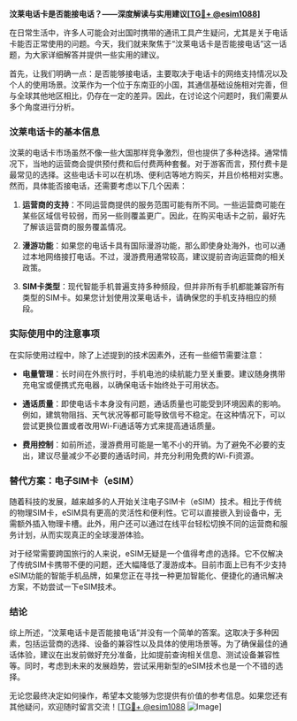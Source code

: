 **汶莱电话卡是否能接电话？——深度解读与实用建议[[TG💪+ @esim1088](https://t.me/s/esim1088)]**

在日常生活中，许多人可能会对出国时携带的通讯工具产生疑问，尤其是关于电话卡能否正常使用的问题。今天，我们就来聚焦于“汶莱电话卡是否能接电话”这一话题，为大家详细解答并提供一些实用的建议。

首先，让我们明确一点：是否能够接电话，主要取决于电话卡的网络支持情况以及个人的使用场景。汶莱作为一个位于东南亚的小国，其通信基础设施相对完善，但与全球其他地区相比，仍存在一定的差异。因此，在讨论这个问题时，我们需要从多个角度进行分析。

### 汶莱电话卡的基本信息

汶莱的电话卡市场虽然不像一些大国那样竞争激烈，但也提供了多种选择。通常情况下，当地的运营商会提供预付费和后付费两种套餐。对于游客而言，预付费卡是最常见的选择。这些电话卡可以在机场、便利店等地方购买，并且价格相对实惠。然而，具体能否接电话，还需要考虑以下几个因素：

1. **运营商的支持**：不同运营商提供的服务范围可能有所不同。一些运营商可能在某些区域信号较弱，而另一些则覆盖更广。因此，在购买电话卡之前，最好先了解该运营商的服务覆盖情况。

2. **漫游功能**：如果您的电话卡具有国际漫游功能，那么即使身处海外，也可以通过本地网络接打电话。不过，漫游费用通常较高，建议提前咨询运营商的相关政策。

3. **SIM卡类型**：现代智能手机普遍支持多种频段，但并非所有手机都能兼容所有类型的SIM卡。如果您计划使用汶莱电话卡，请确保您的手机支持相应的频段。

### 实际使用中的注意事项

在实际使用过程中，除了上述提到的技术因素外，还有一些细节需要注意：

- **电量管理**：长时间在外旅行时，手机电池的续航能力至关重要。建议随身携带充电宝或便携式充电器，以确保电话卡始终处于可用状态。

- **通话质量**：即使电话卡本身没有问题，通话质量也可能受到环境因素的影响。例如，建筑物阻挡、天气状况等都可能导致信号不稳定。在这种情况下，可以尝试更换位置或者改用Wi-Fi通话等方式来提高通话质量。

- **费用控制**：如前所述，漫游费用可能是一笔不小的开销。为了避免不必要的支出，建议尽量减少不必要的通话时间，并充分利用免费的Wi-Fi资源。

### 替代方案：电子SIM卡（eSIM）

随着科技的发展，越来越多的人开始关注电子SIM卡（eSIM）技术。相比于传统的物理SIM卡，eSIM具有更高的灵活性和便利性。它可以直接嵌入到设备中，无需额外插入物理卡槽。此外，用户还可以通过在线平台轻松切换不同的运营商和服务计划，从而实现真正的全球漫游体验。

对于经常需要跨国旅行的人来说，eSIM无疑是一个值得考虑的选择。它不仅解决了传统SIM卡携带不便的问题，还大幅降低了漫游成本。目前市面上已有不少支持eSIM功能的智能手机品牌，如果您正在寻找一种更加智能化、便捷化的通讯解决方案，不妨尝试一下eSIM技术。

### 结论

综上所述，“汶莱电话卡是否能接电话”并没有一个简单的答案。这取决于多种因素，包括运营商的选择、设备的兼容性以及具体的使用场景等。为了确保最佳的通话体验，建议在出发前做好充分准备，比如提前查询相关信息、测试设备兼容性等。同时，考虑到未来的发展趋势，尝试采用新型的eSIM技术也是一个不错的选择。

无论您最终决定如何操作，希望本文能够为您提供有价值的参考信息。如果您还有其他疑问，欢迎随时留言交流！[[TG💪+ @esim1088](https://t.me/s/esim1088) ![Image](https://i.postimg.cc/4NQfJmqS/Snipaste-2025-05-13-00-14-12.png)]